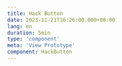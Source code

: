 ```yaml
---
title: Hack Button
date: 2023-11-21T16:26:00.000+08:00
lang: en
duration: 5min
type: 'component'
meta: 'View Prototype'
component: HackButton
---
```


<Title />

<HackButton />
